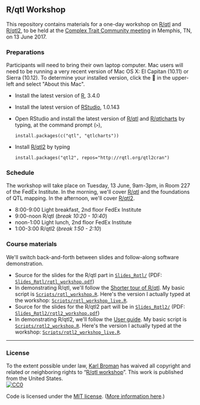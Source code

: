 ## R/qtl Workshop

This repository contains materials for a one-day workshop on
[R/qtl](http://rqtl.org) and [R/qtl2](http://kbroman.org/qtl2), to be
held at the
[Complex Trait Community meeting](http://complextrait.org/ctc2017/) in
Memphis, TN, on 13 June 2017.


### Preparations

Participants will need to bring their own laptop computer. Mac users
will need to be running a very recent version of Mac OS X: El Capitan
(10.11) or Sierra (10.12). To determine your installed version, click
the  in the upper-left and select "About this Mac".

- Install the latest version of [R](https://cran.r-project.org), 3.4.0

- Install the latest version of
  [RStudio](https://www.rstudio.com/products/rstudio/download/),
  1.0.143

- Open RStudio and install the latest version of
  [R/qtl](http://rqtl.org) and
  [R/qtlcharts](http://kbroman.org/qtlcharts) by typing, at the
  command prompt (`>`),

  ```{r}
  install.packages(c("qtl", "qtlcharts"))
  ```

- Install [R/qtl2](http://kbroman.org/qtl2) by typing

  ```{r}
  install.packages("qtl2", repos="http://rqtl.org/qtl2cran")
  ```

### Schedule

The workshop will take place on Tuesday, 13 June, 9am-3pm, in Room 227
of the FedEx Institute. In the morning, we'll cover
[R/qtl](http://rqtl.org) and the foundations of QTL mapping. In the
afternoon, we'll cover [R/qtl2](http://kbroman.org/qtl2).

- 8:00-9:00  Light breakfast, 2nd floor FedEx Institute
- 9:00-noon  R/qtl (_break 10:20 - 10:40_)
- noon-1:00  Light lunch, 2nd floor FedEx Institute
- 1:00-3:00  R/qtl2 (_break 1:50 - 2:10_)

### Course materials

We'll switch back-and-forth between slides and follow-along software
demonstration.

- Source for the slides for the R/qtl part in [`Slides_Rqtl/`](Slides_Rqtl/)
  (PDF: [`Slides_Rqtl/rqtl_workshop.pdf`](Slides_Rqtl/rqtl_workshop.pdf))
- In demonstrating R/qtl, we'll follow the
  [Shorter tour of R/qtl](http://rqtl.org/tutorials/rqtltour2.pdf).
  My basic script is [`Scripts/rqtl_workshop.R`](Scripts/rqtl_workshop.R).
  Here's the version I actually typed at the workshop: [`Scripts/rqtl_workshop_live.R`](Scripts/rqtl_workshop_live.R).
- Source for the slides for the R/qtl2 part will be in [`Slides_Rqtl2/`](Slides_Rqtl2/)
  (PDF: [`Slides_Rqtl2/rqtl2_workshop.pdf`](Slides_Rqtl2/rqtl2_workshop.pdf))
- In demonstrating R/qtl2, we'll follow the
  [User guide](http://kbroman.org/qtl2/assets/vignettes/user_guide.html).
  My basic script is [`Scripts/rqtl2_workshop.R`](Scripts/rqtl2_workshop.R).
  Here's the version I actually typed at the workshop: [`Scripts/rqtl2_workshop_live.R`](Scripts/rqtl2_workshop_live.R).

---

### License

To the extent possible under law,
[Karl Broman](http://github.com/kbroman) has waived all copyright and
related or neighboring rights to
&ldquo;[R/qtl workshop](https://github.com/kbroman/RqtlWorkshop)&rdquo;.
This work is published from the United States.
<br/>
[![CC0](http://i.creativecommons.org/p/zero/1.0/88x31.png)](http://creativecommons.org/publicdomain/zero/1.0/)

Code is licensed under the
[MIT license](https://cran.r-project.org/web/licenses/MIT).
([More information here](https://en.wikipedia.org/wiki/MIT_License).)
